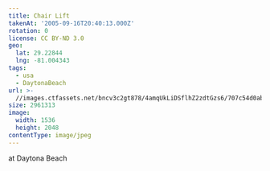 ```yaml
---
title: Chair Lift
takenAt: '2005-09-16T20:40:13.000Z'
rotation: 0
license: CC BY-ND 3.0
geo:
  lat: 29.22844
  lng: -81.004343
tags:
  - usa
  - DaytonaBeach
url: >-
  //images.ctfassets.net/bncv3c2gt878/4amqUkLiDSflhZ2zdtGzs6/707c54d0ab8ca84ccd92f2b15b668edf/chair-lift_4324798049_o
size: 2961313
image:
  width: 1536
  height: 2048
contentType: image/jpeg
---
```


at Daytona Beach